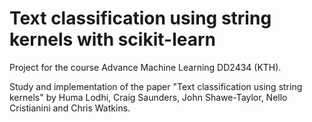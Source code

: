 # Text classification using string kernels with scikit-learn

Project for the course Advance Machine Learning DD2434 (KTH).

Study and implementation of the paper "Text classification using string kernels" by Huma Lodhi, Craig Saunders, John Shawe-Taylor, Nello Cristianini and Chris Watkins.
